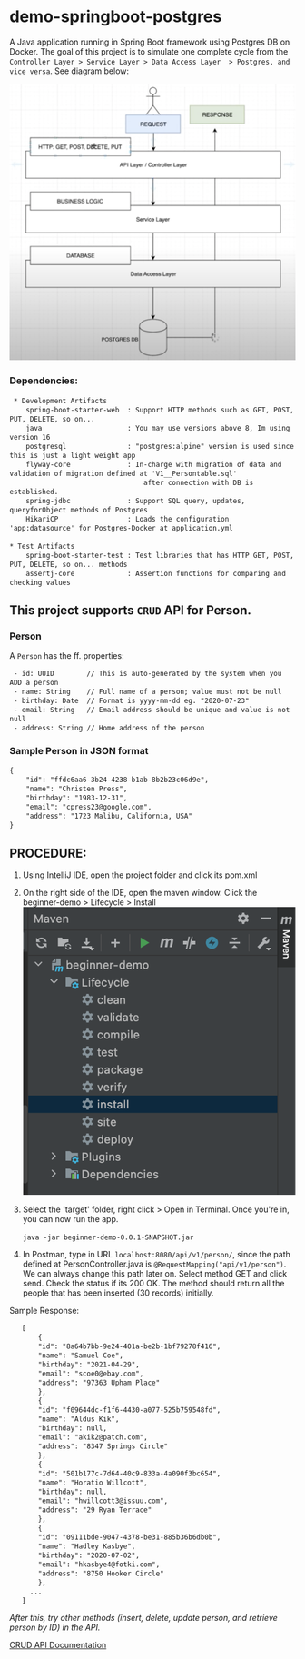 # demo-springboot-postgres
A Java application running in Spring Boot framework using Postgres DB on Docker. 
The goal of this project is to simulate one complete cycle from the `Controller Layer > Service Layer > Data Access Layer  > Postgres, and vice versa`. 
See diagram below:

![Demo Cycle Diagram](src/main/resources/book/resources/demo-diagram.png)

### Dependencies:

     * Development Artifacts
        spring-boot-starter-web  : Support HTTP methods such as GET, POST, PUT, DELETE, so on...
        java                     : You may use versions above 8, Im using version 16
        postgresql               : "postgres:alpine" version is used since this is just a light weight app
        flyway-core              : In-charge with migration of data and validation of migration defined at 'V1__Persontable.sql' 
                                     after connection with DB is established.
        spring-jdbc              : Support SQL query, updates, queryforObject methods of Postgres
        HikariCP                 : Loads the configuration 'app:datasource' for Postgres-Docker at application.yml

    * Test Artifacts
        spring-boot-starter-test : Test libraries that has HTTP GET, POST, PUT, DELETE, so on... methods
        assertj-core             : Assertion functions for comparing and checking values
    


## This project supports `CRUD` API for Person. 

### Person

A `Person` has the ff. properties:

     - id: UUID        // This is auto-generated by the system when you ADD a person
     - name: String    // Full name of a person; value must not be null
     - birthday: Date  // Format is yyyy-mm-dd eg. "2020-07-23"
     - email: String   // Email address should be unique and value is not null
     - address: String // Home address of the person


### Sample Person in JSON format

    {
        "id": "ffdc6aa6-3b24-4238-b1ab-8b2b23c06d9e",
        "name": "Christen Press",
        "birthday": "1983-12-31",
        "email": "cpress23@google.com",
        "address": "1723 Malibu, California, USA"
    }

## PROCEDURE:
1. Using IntelliJ IDE, open the project folder and click its pom.xml
1. On the right side of the IDE, open the maven window. Click the beginner-demo > Lifecycle > Install
![Install via maven](src/main/resources/book/resources/maven-install.png)
1. Select the 'target' folder, right click > Open in Terminal. Once you're in, you can now run the app.
   
    `java -jar beginner-demo-0.0.1-SNAPSHOT.jar`
   
1. In Postman, type in URL `localhost:8080/api/v1/person/`, since the path defined at PersonController.java is `@RequestMapping("api/v1/person")`. We can always change this path later on. Select method GET and click send. Check the status if its 200 OK. The method should return all the people that has been inserted (30 records) initially.

Sample Response:
   
       [
           {
           "id": "8a64b7bb-9e24-401a-be2b-1bf79278f416",
           "name": "Samuel Coe",
           "birthday": "2021-04-29",
           "email": "scoe0@ebay.com",
           "address": "97363 Upham Place"
           },
           {
           "id": "f09644dc-f1f6-4430-a077-525b759548fd",
           "name": "Aldus Kik",
           "birthday": null,
           "email": "akik2@patch.com",
           "address": "8347 Springs Circle"
           },
           {
           "id": "501b177c-7d64-40c9-833a-4a090f3bc654",
           "name": "Horatio Willcott",
           "birthday": null,
           "email": "hwillcott3@issuu.com",
           "address": "29 Ryan Terrace"
           },
           {
           "id": "09111bde-9047-4378-be31-885b36b6db0b",
           "name": "Hadley Kasbye",
           "birthday": "2020-07-02",
           "email": "hkasbye4@fotki.com",
           "address": "8750 Hooker Circle"
           },
         ...
       ]

*After this, try other methods (insert, delete, update person, and retrieve person by ID) in the API.*

[CRUD API Documentation](#/src/main/resources/book/javadoc/com/example/beginnerdemo/api/PersonController.html)